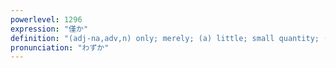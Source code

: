 ```yaml
---
powerlevel: 1296
expression: "僅か"
definition: "(adj-na,adv,n) only; merely; (a) little; small quantity; (P)"
pronunciation: "わずか"
---
```

